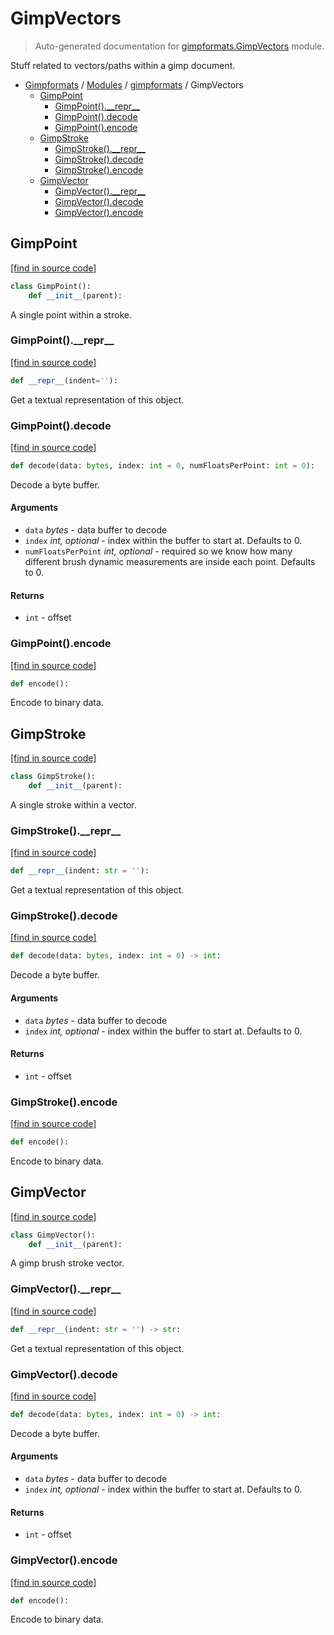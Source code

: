 # GimpVectors

> Auto-generated documentation for [gimpformats.GimpVectors](../../gimpformats/GimpVectors.py) module.

Stuff related to vectors/paths within a gimp document.

- [Gimpformats](../README.md#gimpformats-index) / [Modules](../README.md#gimpformats-modules) / [gimpformats](index.md#gimpformats) / GimpVectors
    - [GimpPoint](#gimppoint)
        - [GimpPoint().\_\_repr\_\_](#gimppoint__repr__)
        - [GimpPoint().decode](#gimppointdecode)
        - [GimpPoint().encode](#gimppointencode)
    - [GimpStroke](#gimpstroke)
        - [GimpStroke().\_\_repr\_\_](#gimpstroke__repr__)
        - [GimpStroke().decode](#gimpstrokedecode)
        - [GimpStroke().encode](#gimpstrokeencode)
    - [GimpVector](#gimpvector)
        - [GimpVector().\_\_repr\_\_](#gimpvector__repr__)
        - [GimpVector().decode](#gimpvectordecode)
        - [GimpVector().encode](#gimpvectorencode)

## GimpPoint

[[find in source code]](../../gimpformats/GimpVectors.py#L140)

```python
class GimpPoint():
    def __init__(parent):
```

A single point within a stroke.

### GimpPoint().\_\_repr\_\_

[[find in source code]](../../gimpformats/GimpVectors.py#L204)

```python
def __repr__(indent=''):
```

Get a textual representation of this object.

### GimpPoint().decode

[[find in source code]](../../gimpformats/GimpVectors.py#L155)

```python
def decode(data: bytes, index: int = 0, numFloatsPerPoint: int = 0):
```

Decode a byte buffer.

#### Arguments

- `data` *bytes* - data buffer to decode
- `index` *int, optional* - index within the buffer to start at. Defaults to 0.
- `numFloatsPerPoint` *int, optional* - required so we know
how many different brush dynamic measurements are
inside each point. Defaults to 0.

#### Returns

- `int` - offset

### GimpPoint().encode

[[find in source code]](../../gimpformats/GimpVectors.py#L188)

```python
def encode():
```

Encode to binary data.

## GimpStroke

[[find in source code]](../../gimpformats/GimpVectors.py#L85)

```python
class GimpStroke():
    def __init__(parent):
```

A single stroke within a vector.

### GimpStroke().\_\_repr\_\_

[[find in source code]](../../gimpformats/GimpVectors.py#L129)

```python
def __repr__(indent: str = ''):
```

Get a textual representation of this object.

### GimpStroke().decode

[[find in source code]](../../gimpformats/GimpVectors.py#L97)

```python
def decode(data: bytes, index: int = 0) -> int:
```

Decode a byte buffer.

#### Arguments

- `data` *bytes* - data buffer to decode
- `index` *int, optional* - index within the buffer to start at. Defaults to 0.

#### Returns

- `int` - offset

### GimpStroke().encode

[[find in source code]](../../gimpformats/GimpVectors.py#L118)

```python
def encode():
```

Encode to binary data.

## GimpVector

[[find in source code]](../../gimpformats/GimpVectors.py#L12)

```python
class GimpVector():
    def __init__(parent):
```

A gimp brush stroke vector.

### GimpVector().\_\_repr\_\_

[[find in source code]](../../gimpformats/GimpVectors.py#L67)

```python
def __repr__(indent: str = '') -> str:
```

Get a textual representation of this object.

### GimpVector().decode

[[find in source code]](../../gimpformats/GimpVectors.py#L25)

```python
def decode(data: bytes, index: int = 0) -> int:
```

Decode a byte buffer.

#### Arguments

- `data` *bytes* - data buffer to decode
- `index` *int, optional* - index within the buffer to start at. Defaults to 0.

#### Returns

- `int` - offset

### GimpVector().encode

[[find in source code]](../../gimpformats/GimpVectors.py#L52)

```python
def encode():
```

Encode to binary data.

